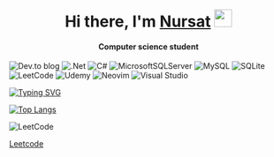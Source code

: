 <h1 align="center">Hi there, I'm <a href="#" target="_blank">Nursat</a> 
<img src="https://github.com/blackcater/blackcater/raw/main/images/Hi.gif" height="32"/></h1>

<h4 align="center">
  Computer science student
</h4>

![Dev.to blog](https://img.shields.io/badge/dev.to-0A0A0A?style=for-the-badge&logo=dev.to&logoColor=white)
![.Net](https://img.shields.io/badge/.NET-5C2D91?style=for-the-badge&logo=.net&logoColor=white)
![C#](https://img.shields.io/badge/c%23-%23239120.svg?style=for-the-badge&logo=c-sharp&logoColor=white)
![MicrosoftSQLServer](https://img.shields.io/badge/Microsoft%20SQL%20Server-CC2927?style=for-the-badge&logo=microsoft%20sql%20server&logoColor=white)
![MySQL](https://img.shields.io/badge/mysql-%2300f.svg?style=for-the-badge&logo=mysql&logoColor=white)
![SQLite](https://img.shields.io/badge/sqlite-%2307405e.svg?style=for-the-badge&logo=sqlite&logoColor=white)
![LeetCode](https://img.shields.io/badge/LeetCode-000000?style=for-the-badge&logo=LeetCode&logoColor=#d16c06)
![Udemy](https://img.shields.io/badge/Udemy-A435F0?style=for-the-badge&logo=Udemy&logoColor=white)
![Neovim](https://img.shields.io/badge/NeoVim-%2357A143.svg?&style=for-the-badge&logo=neovim&logoColor=white)
![Visual Studio](https://img.shields.io/badge/Visual%20Studio-5C2D91.svg?style=for-the-badge&logo=visual-studio&logoColor=white)




[![Typing SVG](https://readme-typing-svg.demolab.com?font=Fira+Code&duration=5500&pause=1000&center=true&vCenter=true&width=435&lines=I'm+writing+on+c%23+.net;oop%2C+ef+core%2C+razor_pages;fav_editors%3A+vs%2C+vs_code%2C+nvim)](https://git.io/typing-svg)


[![Top Langs](https://github-readme-stats.vercel.app/api/top-langs/?username=win00N&layout=compact)](https://github.com/anuraghazra/github-readme-stats)

![LeetCode](https://img.shields.io/badge/LeetCode-000000?style=for-the-badge&logo=LeetCode&logoColor=#d16c06)
<div><a href="https://leetcode.com/nursm/" target="_blank">Leetcode</a></div>
